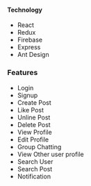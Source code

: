 
#### Technology
- React
- Redux
- Firebase
- Express
- Ant Design

### Features
- Login
- Signup
- Create Post
- Like Post
- Unline Post
- Delete Post
- View Profile
- Edit Profile
- Group Chatting
- View Other user profile
- Search User
- Search Post
- Notification

